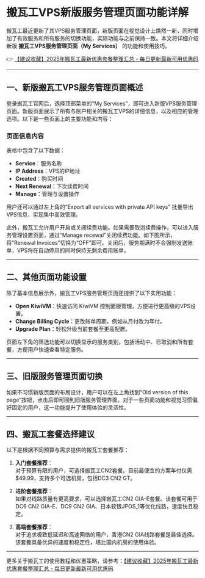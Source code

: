 # 搬瓦工VPS新版服务管理页面功能详解

搬瓦工最近更新了其VPS服务管理页面，新版页面在视觉设计上焕然一新，同时增加了有效服务和所有服务的切换功能，实际功能与之前保持一致。本文将详细介绍新版 **搬瓦工VPS服务管理页面（My Services）** 的功能和使用技巧。

👉 [【建议收藏】2025年搬瓦工最新优惠套餐整理汇总 - 每日更新最新可用优惠码](https://bit.ly/banwagon)

---

## 一、新版搬瓦工VPS服务管理页面概述

登录搬瓦工官网后，选择顶部菜单的“My Services”，即可进入新版VPS服务管理页面。新版页面展示了所有与账户相关的搬瓦工VPS的详细信息，以及相应的管理选项。以下是一些页面上的主要功能和内容：

### 页面信息内容

表格中包含了以下数据：

- **Service**：服务名称
- **IP Address**：VPS的IP地址
- **Created**：购买时间
- **Next Renewal**：下次续费时间
- **Manage**：管理与设置操作

用户还可以通过左上角的“Export all services with private API keys” 批量导出VPS信息，实现集中高效管理。

此外，搬瓦工允许用户开启或关闭续费功能。如果需要取消续费操作，可以进入服务管理设置页面，通过“Manage recewal”关闭续费功能。如下图所示，将“Renewal Invoices”切换为“OFF”即可。关闭后，服务期满时不会强制发送账单，VPS将在自动停用的同时保持无剩余费用账单。

---

## 二、其他页面功能设置

除了基本信息展示外，搬瓦工VPS服务管理页面还提供了以下实用功能：

- **Open KiwiVM**：快速访问 KiwiVM 控制面板管理，方便进行更高级的VPS设置。
- **Change Billing Cycle**：更改账单周期，例如从月付改为年付。
- **Upgrade Plan**：轻松升级当前套餐至更高配置。

页面左下角的筛选功能可以切换显示的服务类别，包括活动中、已取消和所有套餐，方便用户快速查看特定服务。

---

## 三、旧版服务管理页面切换

如果不习惯新版页面的布局设计，用户可以在左上角找到“Old version of this page”按钮，点击后即可回到旧版服务管理界面。对于一些页面功能和视觉习惯偏好固定的用户，这一功能提升了使用体验的灵活性。

---

## 四、搬瓦工套餐选择建议

以下是根据不同预算与需求提供的搬瓦工套餐推荐：

1. **入门套餐推荐**：  
   对于预算有限的用户，可选择搬瓦工CN2套餐。目前最便宜的方案年付仅需 $49.99，支持多个可选机房，包括DC3 CN2 GT。

2. **进阶套餐推荐**：  
   如果对线路质量有更高要求，可以选择搬瓦工CN2 GIA-E套餐。该套餐可用于DC6 CN2 GIA-E、DC9 CN2 GIA、日本软银JPOS_1等优化线路，速度快且稳定。

3. **高端套餐推荐**：  
   对于追求极致低延迟和高速网络的用户，香港CN2 GIA线路套餐是最佳选择。该套餐具备优异的速度和稳定性，堪比国内机房的使用体验。

---

更多关于搬瓦工的使用教程和优惠策略，请参考：[【建议收藏】2025年搬瓦工最新优惠套餐整理汇总 - 每日更新最新可用优惠码](https://bit.ly/banwagon)